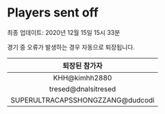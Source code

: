 # Players sent off
최종 업데이트: 2020년 12월 15일 15시 33분


경기 중 오류가 발생하는 경우 자동으로 퇴장됩니다.


| 퇴장된 참가자 |
|:---:|
| KHH@kimhh2880 |
| tresed@dnalsitresed |
| SUPERULTRACAPSSHONGZZANG@dudcodi |